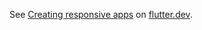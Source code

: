 See [Creating responsive apps](https://flutter.dev/docs/development/ui/layout/responsive) on [flutter.dev](https://flutter.dev).